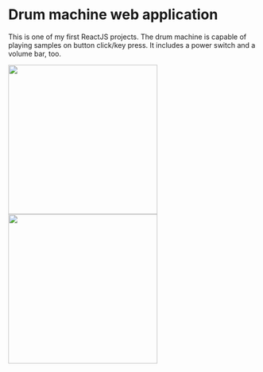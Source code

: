 # Drum machine web application

This is one of my first ReactJS projects. The drum machine is capable of playing samples on button click/key press. It includes a power switch and a volume bar, too.

<img src="https://user-images.githubusercontent.com/83016858/210379179-08b05a08-8023-4966-bfde-be38b3e12646.png" height="300"><img src="https://user-images.githubusercontent.com/83016858/210379191-693a0f2f-bf66-4bb4-899c-fba7341fc6d5.png" height="300">

